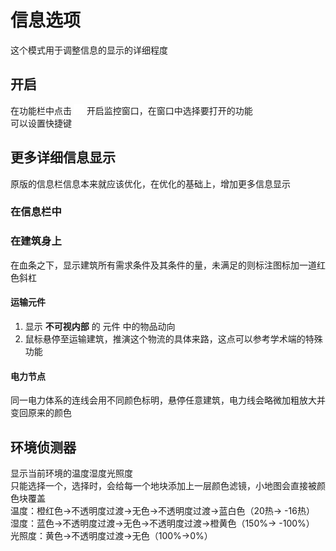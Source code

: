 # 信息选项
这个模式用于调整信息的显示的详细程度 
## 开启  
在功能栏中点击 ![alt text](图/tendency.png) 开启监控窗口，在窗口中选择要打开的功能  
可以设置快捷键  

## 更多详细信息显示  
原版的信息栏信息本来就应该优化，在优化的基础上，增加更多信息显示

### 在信息栏中  

### 在建筑身上 
在血条之下，显示建筑所有需求条件及其条件的量，未满足的则标注图标加一道红色斜杠

#### 运输元件
1. 显示 **不可视内部** 的 元件 中的物品动向
2. 鼠标悬停至运输建筑，推演这个物流的具体来路，这点可以参考学术端的特殊功能

#### 电力节点
同一电力体系的连线会用不同颜色标明，悬停任意建筑，电力线会略微加粗放大并变回原来的颜色

## 环境侦测器
显示当前环境的温度湿度光照度  
只能选择一个，选择时，会给每一个地块添加上一层颜色滤镜，小地图会直接被颜色块覆盖  
温度：橙红色->不透明度过渡->无色->不透明度过渡->蓝白色（20热-> -16热）  
湿度：蓝色->不透明度过渡->无色->不透明度过渡->橙黄色（150%-> -100%）  
光照度：黄色->不透明度过渡->无色（100%->0%）
